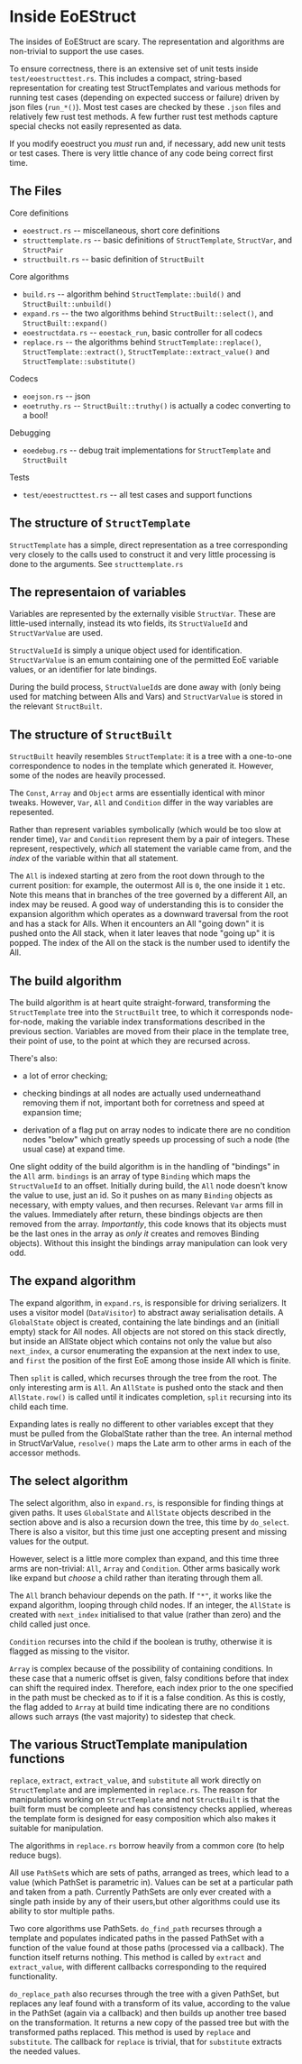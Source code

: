 # Inside EoEStruct

The insides of EoEStruct are scary. The representation and algorithms are non-trivial to support the use cases.

To ensure correctness, there is an extensive set of unit tests inside `test/eoestructtest.rs`. This includes a compact, string-based representation for creating test StructTemplates and various methods for running test cases (depending on expected success or failure) driven by json files (`run_*()`). Most test cases are checked by these `.json` files and relatively few rust test methods. A few further rust test methods capture special checks not easily represented as data.

If you modify eoestruct you *must* run and, if necessary, add new unit tests or test cases. There is very little chance of any code being correct first time.

## The Files

Core definitions

* `eoestruct.rs` -- miscellaneous, short core definitions
* `structtemplate.rs` -- basic definitions of `StructTemplate`, `StructVar`, and `StructPair`
* `structbuilt.rs` -- basic definition of `StructBuilt`

Core algorithms

* `build.rs` -- algorithm behind `StructTemplate::build()` and `StructBuilt::unbuild()`
* `expand.rs` -- the two algorithms behind `StructBuilt::select()`, and `StructBuilt::expand()`
* `eoestructdata.rs` -- `eoestack_run`, basic controller for all codecs
* `replace.rs` -- the algorithms behind `StructTemplate::replace()`, `StructTemplate::extract()`, `StructTemplate::extract_value()` and `StructTemplate::substitute()`

Codecs

* `eoejson.rs` -- json
* `eoetruthy.rs` -- `StructBuilt::truthy()` is actually a codec converting to a bool!

Debugging

* `eoedebug.rs` -- debug trait implementations for `StructTemplate` and `StructBuilt`

Tests

* `test/eoestructtest.rs` -- all test cases and support functions

## The structure of `StructTemplate`

`StructTemplate` has a simple, direct representation as a tree corresponding very closely to the calls used to construct it and very little processing is done to the arguments. See `structtemplate.rs`

## The representaion of variables

Variables are represented by the externally visible `StructVar`. These are little-used internally, instead its wto fields, its `StructValueId` and `StructVarValue` are used.

`StructValueId` is simply a unique object used for identification. `StructVarValue` is an emum containing one of the permitted EoE variable values, or an identifier for late bindings.

During the build process, `StructValueId`s are done away with (only being used for matching between Alls and Vars) and `StructVarValue` is stored in the relevant `StructBuilt`.

## The structure of `StructBuilt`

`StructBuilt` heavily resembles `StructTemplate`: it is a tree with a one-to-one correspondence to nodes in the template which generated it. However, some of the nodes are heavily processed.

The `Const`, `Array` and `Object` arms are essentially identical with minor tweaks. However, `Var`, `All` and `Condition` differ in the way variables are repesented.

Rather than represent variables symbolically (which would be too slow at render time), `Var` and `Condition` represent them by a pair of integers. These represent, respectively, *which* all statement the variable came from, and the *index* of the variable within that all statement.

The `All` is indexed starting at zero from the root down through to the current position: for example, the outermost All is `0`, the one inside it `1` etc. Note this means that in branches of the tree governed by a different All, an index may be reused. A good way of understanding this is to consider the expansion algorithm which operates as a downward traversal from the root and has a stack for Alls. When it encounters an All "going down" it is pushed onto the All stack, when it later leaves that node "going up" it is popped. The index of the All on the stack is the number used to identify the All.

## The build algorithm

The build algorithm is at heart quite straight-forward, transforming the `StructTemplate` tree into the `StructBuilt` tree, to which it corresponds node-for-node, making the variable index transformations described in the previous section. Variables are moved from their place in the template tree, their point of use, to the point at which they are recursed across.

There's also: 

* a lot of error checking; 

* checking bindings at all nodes are actually used underneathand removing them if not, important both for corretness and speed at expansion time;

* derivation of a flag put on array nodes to indicate there are no condition nodes "below" which greatly speeds up processing of such a node (the usual case) at expand time.

One slight oddity of the build algorithm is in the handling of "bindings" in the `All` arm. `bindings` is an array of type `Binding` which maps the `StructValueId` to an offset. Initially during build, the `All` node doesn't know the value to use, just an id. So it pushes on as many `Binding` objects as necessary, with empty values, and then recurses. Relevant `Var` arms fill in the values. Immediately after return, these bindings objects are then removed from the array. *Importantly*, this code knows that its objects must be the last ones in the array as *only it* creates and removes Binding objects). Without this insight the bindings array manipulation can look very odd.

## The expand algorithm

The expand algorithm, in `expand.rs`, is responsible for driving serializers. It uses a visitor model (`DataVisitor`) to abstract away serialisation details. A `GlobalState` object is created, containing the late bindings and an (initiall empty) stack for All nodes. All objects are not stored on this stack directly, but inside an AllState object which contains not only the value but also `next_index`, a cursor enumerating the expansion at the next index to use, and `first` the position of the first EoE among those inside All which is finite.

Then `split` is called, which recurses through the tree from the root. The only interesting arm is `All`. An `AllState` is pushed onto the stack and then `AllState.row()` is called until it indicates completion, `split` recursing into its child each time.

Expanding lates is really no different to other variables except that they must be pulled from the GlobalState rather than the tree. An internal method in StructVarValue, `resolve()` maps the Late arm to other arms in each of the accessor methods.

## The select algorithm

The select algorithm, also in `expand.rs`, is responsible for finding things at given paths. It uses `GlobalState` and `AllState` objects described in the section above and is also a recursion down the tree, this time by `do_select`. There is also a visitor, but this time just one accepting present and missing values for the output.

However, select is a little more complex than expand, and this time three arms are non-trivial: `All`, `Array` and `Condition`. Other arms basically work like expand but *choose* a child rather than iterating through them all.

The `All` branch behaviour depends on the path. If `"*"`, it works like the expand algorithm, looping through child nodes. If an integer, the `AllState` is created with `next_index` initialised to that value (rather than zero) and the child called just once.

`Condition` recurses into the child if the boolean is truthy, otherwise it is flagged as missing to the visitor.

`Array` is complex because of the possibility of containing conditions. In these case that a numeric offset is given, falsy conditions before that index can shift the required index. Therefore, each index prior to the one specified in the path must be checked as to if it is a false condition. As this is costly, the flag added to `Array` at build time indicating there are no conditions allows such arrays (the vast majority) to sidestep that check.

## The various StructTemplate manipulation functions

`replace`, `extract`, `extract_value`, and `substitute` all work directly on `StructTemplate` and are implemented in `replace.rs`. The reason for manipulations working on `StructTemplate` and not `StructBuilt` is that the built form must be compleete and has consistency checks applied, whereas the template form is designed for easy composition which also makes it suitable for manipulation.

The algorithms in `replace.rs` borrow heavily from a common core (to help reduce bugs).

All use `PathSet`s which are sets of paths, arranged as trees, which lead to a value (which PathSet is parametric in). Values can be set at a particular path and taken from a path. Currently PathSets are only ever created with a single path inside by any of their users,but other algorithms could use its ability to stor multiple paths.

Two core algorithms use PathSets. `do_find_path` recurses through a template and populates indicated paths in the passed PathSet with a function of the value found at those paths (processed via a callback). The function itself returns nothing. This method is called by `extract` and `extract_value`, with different callbacks corresponding to the required functionality.

`do_replace_path` also recurses through the tree with a given PathSet, but replaces any leaf found with a transform of its value, according to the value in the PathSet (again via a callback) and then builds up another tree based on the transformation. It returns a new copy of the passed tree but with the transformed paths replaced. This method is used by `replace` and `substitute`. The callback for `replace` is trivial, that for `substitute` extracts the needed values.
